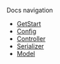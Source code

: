 Docs navigation

* [GetStart](https://github.com/one-hole/gonrails/blob/master/docs/get_start.md)
* [Config](https://github.com/one-hole/gonrails/blob/master/docs/config.md)
* [Controller](https://github.com/one-hole/gonrails/blob/master/docs/controller.md)
* [Serializer]((https://github.com/one-hole/gonrails/blob/master/docs/serializer.md))
* [Model](https://github.com/one-hole/gonrails/blob/master/docs/model.md)
